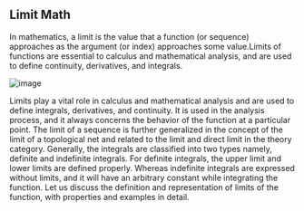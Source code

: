 ## Limit Math

In mathematics, a limit is the value that a function (or sequence) approaches as the argument (or index) approaches some value.Limits of functions are essential to calculus and mathematical analysis, and are used to define continuity, derivatives, and integrals.

![image](https://github.com/user-attachments/assets/27088cbf-fa09-4048-80ad-0aa95c16c848)

Limits play a vital role in calculus and mathematical analysis and are used to define integrals, derivatives, and continuity. It is used in the analysis process, and it always concerns the behavior of the function at a particular point. The limit of a sequence is further generalized in the concept of the limit of a topological net and related to the limit and direct limit in the theory category. Generally, the integrals are classified into two types namely, definite and indefinite integrals. For definite integrals, the upper limit and lower limits are defined properly. Whereas indefinite integrals are expressed without limits, and it will have an arbitrary constant while integrating the function. Let us discuss the definition and representation of limits of the function, with properties and examples in detail.
